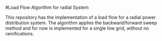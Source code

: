 #Load Flow Algorithm for radial System

This repository has the implementation of a load flow for a radial power distribution system. The algorithm applies the backward/forward sweep method and for now is implemented for a single line grid, without no ramifications.